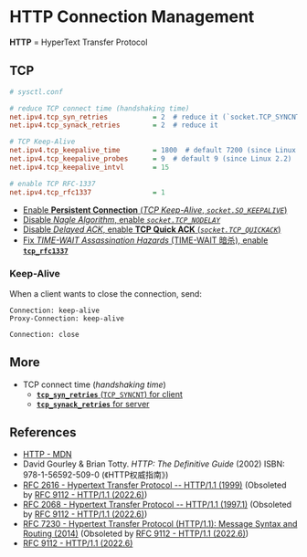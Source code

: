 # HTTP Connection Management

**HTTP** = HyperText Transfer Protocol

## TCP

```ini
# sysctl.conf

# reduce TCP connect time (handshaking time)
net.ipv4.tcp_syn_retries           = 2  # reduce it (`socket.TCP_SYNCNT`)
net.ipv4.tcp_synack_retries        = 2  # reduce it

# TCP Keep-Alive
net.ipv4.tcp_keepalive_time        = 1800  # default 7200 (since Linux 2.2)
net.ipv4.tcp_keepalive_probes      = 9  # default 9 (since Linux 2.2)
net.ipv4.tcp_keepalive_intvl       = 15

# enable TCP RFC-1337
net.ipv4.tcp_rfc1337               = 1
```

- [Enable **Persistent Connection** (*TCP Keep-Alive*, *`socket.SO_KEEPALIVE`*)](../../admin/net/tcp_keepalive)
- [Disable *Nagle Algorithm*, enable *`socket.TCP_NODELAY`*](../../admin/net/tcp_nodelay)
- [Disable *Delayed ACK*, enable **TCP Quick ACK** (*`socket.TCP_QUICKACK`*)](../../admin/net/tcp_quickack)
- [Fix *TIME-WAIT Assassination Hazards* (TIME-WAIT 暗杀), enable **`tcp_rfc1337`**](../../admin/net/tcp_rfc1337)

### Keep-Alive

When a client wants to close the connection, send:

```http
Connection: keep-alive
Proxy-Connection: keep-alive

Connection: close
```

## More

- TCP connect time (*handshaking time*)
  - [**`tcp_syn_retries`** (`TCP_SYNCNT`) for client](../../admin/net/tcp_connect_timeout_client)
  - [**`tcp_synack_retries`** for server](../../admin/net/tcp_connect_timeout_server)

## References

<!-- markdownlint-disable line-length -->

- [HTTP - MDN](https://developer.mozilla.org/en-US/docs/Web/HTTP)
- David Gourley & Brian Totty. *HTTP: The Definitive Guide* (2002) ISBN: 978-1-56592-509-0 (《HTTP权威指南》)
- [RFC 2616 - Hypertext Transfer Protocol -- HTTP/1.1 (1999)](https://www.rfc-editor.org/rfc/rfc2616) (Obsoleted by [RFC 9112 - HTTP/1.1 (2022.6)](https://www.rfc-editor.org/rfc/rfc9112))
- [RFC 2068 - Hypertext Transfer Protocol -- HTTP/1.1 (1997.1)](https://www.rfc-editor.org/rfc/rfc2068) (Obsoleted by [RFC 9112 - HTTP/1.1 (2022.6)](https://www.rfc-editor.org/rfc/rfc9112))
- [RFC 7230 - Hypertext Transfer Protocol (HTTP/1.1): Message Syntax and Routing (2014)](https://www.rfc-editor.org/rfc/rfc7230) (Obsoleted by [RFC 9112 - HTTP/1.1 (2022.6)](https://www.rfc-editor.org/rfc/rfc9112))
- [RFC 9112 - HTTP/1.1 (2022.6)](https://www.rfc-editor.org/rfc/rfc9112)

<!-- markdownlint-enable line-length -->
